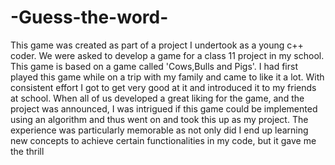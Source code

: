 # -Guess-the-word-

This game was created as part of a project I undertook as a young c++ coder. We were asked to develop a game for a class 11 project in my school.
This game is based on a game called 'Cows,Bulls and Pigs'. I had first played this game while on a trip with my family and came to like it a lot. With consistent effort I got to get very good at it and introduced it to my friends at school. When all of us developed a great liking for the game, and the project was announced, I was intrigued if this game could be implemented using an algorithm and thus went on and took this up as my project. The experience was particularly memorable as not only did I end up learning new concepts to achieve certain functionalities in my code, but it gave me the thrill 
